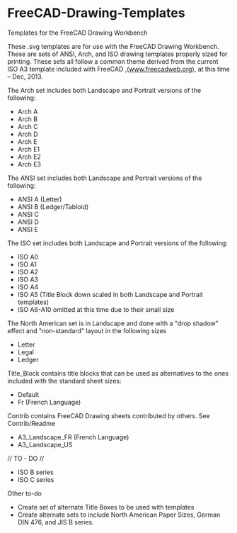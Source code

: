 FreeCAD-Drawing-Templates
=========================

Templates for the FreeCAD Drawing Workbench

These .svg templates are for use with the FreeCAD Drawing Workbench. These are sets of  ANSI, Arch, and ISO drawing templates properly sized for printing. These sets all follow a common theme derived from the current ISO A3 template included with FreeCAD ,(www.freecadweb.org), at this time – Dec, 2013.

The Arch set includes both Landscape and Portrait versions of the following:

  * Arch A
  * Arch B
  * Arch C 
  * Arch D
  * Arch E
  * Arch E1
  * Arch E2
  * Arch E3


The ANSI set includes both Landscape and Portrait versions of the following:

  * ANSI A (Letter)
  * ANSI B (Ledger/Tabloid)
  * ANSI C
  * ANSI D 
  * ANSI E


The ISO set includes both Landscape and Portrait versions of the following:

 * ISO A0
 * ISO A1
 * ISO A2
 * ISO A3
 * ISO A4
 * ISO A5 (Title Block down scaled in both Landscape and Portrait templates)
 * ISO A6-A10 omitted at this time due to their small size

 
The North American set is in Landscape and done with a "drop shadow" effect and "non-standard" layout in the following sizes

 * Letter
 * Legal
 * Ledger
 

Title_Block contains title blocks that can be used as alternatives to the ones included with the standard sheet sizes:

 * Default
 * Fr      (French Language)


Contrib contains FreeCAD Drawing sheets contributed by others. See Contrib/Readme

 * A3_Landscape_FR (French Language)
 * A3_Landscape_US


// TO - DO //
 * ISO B series
 * ISO C series
 


Other to-do

  * Create set of alternate Title Boxes to be used with templates
  * Create alternate sets to include North American Paper Sizes, German DIN 476, and JIS B series.



